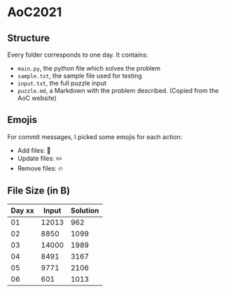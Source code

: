 # AoC2021

## Structure

Every folder corresponds to one day. It contains:

* `main.py`, the python file which solves the problem
* `sample.txt`, the sample file used for testing
* `input.txt`, the full puzzle input
* `puzzle.md`, a Markdown with the problem described. (Copied from the AoC website)

## Emojis

For commit messages, I picked some emojis for each action:

* Add files: 🍱
* Update files: ✏️
* Remove files: 🔥

## File Size (in B)

|Day xx|Input|Solution|
|------|-----|--------|
|01|12013|962|
|02|8850|1099|
|03|14000|1989|
|04|8491|3167|
|05|9771|2106|
|06|601|1013|